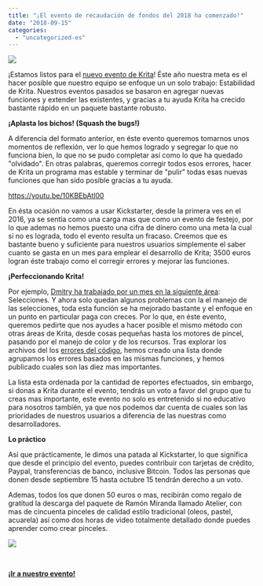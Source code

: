 ```yaml
---
title: "¡El evento de recaudación de fondos del 2018 ha comenzado!"
date: "2018-09-15"
categories: 
  - "uncategorized-es"
---
```


[![](/images/posts/2018/2018-fundraiser-hero2.png)](https://krita.org)

¡Estamos listos para el [nuevo evento de Krita](https://krita.org/en/fundraising-2018-campaign/)! Éste año nuestra meta es el hacer posible que nuestro equipo se enfoque un un solo trabajo: Estabilidad de Krita. Nuestros eventos pasados se basaron en agregar nuevas funciones y extender las existentes, y gracias a tu ayuda Krita ha crecido bastante rápido en un paquete bastante robusto.

**¡Aplasta los bichos! (Squash the bugs!)**

A diferencia del formato anterior, en éste evento queremos tomarnos unos momentos de reflexión, ver lo que hemos logrado y segregar lo que no funciona bien, lo que no se pudo completar así como lo que ha quedado "olvidado". En otras palabras, queremos corregir todos esos errores, hacer de Krita un programa mas estable y terminar de "pulir" todas esas nuevas funciones que han sido posible gracias a tu ayuda.

https://youtu.be/10KBEbAtl00

En ésta ocasión no vamos a usar Kickstarter, desde la primera ves en el 2016, ya se sentía como una carga mas que como un evento de festejo, por lo que ademas no hemos puesto una cifra de dinero como una meta la cual si no es lograda, todo el evento resulta un fracaso. Creemos que es bastante bueno y suficiente para nuestros usuarios simplemente el saber cuanto se gasta en un mes para emplear el desarrollo de Krita; 3500 euros logran éste trabajo como el corregir errores y mejorar las funciones.

**¡Perfeccionando Krita!**

Por ejemplo, [Dmitry ha trabajado por un mes en la siguiente área](https://phabricator.kde.org/T3920): Selecciones. Y ahora solo quedan algunos problemas con la el manejo de las selecciones, toda esta función se ha mejorado bastante y el enfoque en un punto en particular paga con creces. Por lo que, en éste evento, queremos pedirte que nos ayudes a hacer posible el mismo método con otras áreas de Krita, desde cosas pequeñas hasta los motores de pincel, pasando por el manejo de color y de los recursos. Tras explorar los archivos del los [errores del código](https://bugs.kde.org/component-report.cgi?product=krita), hemos creado una lista donde agrupamos los errores basados en las mismas funciones, y hemos publicado cuales son las diez mas importantes.

La lista esta ordenada por la cantidad de reportes efectuados, sin embargo, si donas a Krita durante el evento, tendrás un voto a favor del grupo que tu creas mas importante, este evento no solo es entretenido si no educativo para nosotros también, ya que nos podemos dar cuenta de cuales son las prioridades de nuestros usuarios a diferencia de las nuestras como desarrolladores.

**Lo práctico**

Así que prácticamente, le dimos una patada al Kickstarter, lo que significa que desde el principio del evento, puedes contribuir con tarjetas de crédito, Paypal, transferencias de banco, inclusive Bitcoin. Todos las personas que donen desde septiembre 15 hasta octubre 15 tendrán derecho a un voto.

Ademas, todos los que donen 50 euros o mas, recibirán como regalo de gratitud la descarga del paquete de Ramón Miranda llamado Atelier, con mas de cincuenta pinceles de calidad estilo tradicional (oleos, pastel, acuarela) así como dos horas de video totalmente detallado donde puedes aprender como crear pinceles.

[![](/images/posts/2018/Digital-Atelier-Pack-Cover.png)](https://krita.org/wp-content/uploads/2018/09/Digital-Atelier-Pack-Cover.png)

 

[**¡Ir a nuestro evento!**](https://krita.org/en/fundraising-2018-campaign/)
